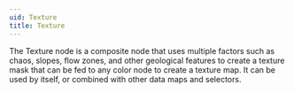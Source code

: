 ```yaml
---
uid: Texture
title: Texture
---
```


The Texture node is a composite node that uses multiple factors such as chaos, slopes, flow zones, and other geological features to create a texture mask that can be fed to any color node to create a texture map. It can be used by itself, or combined with other data maps and selectors.